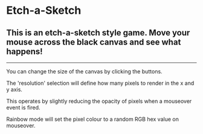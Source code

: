 # Etch-a-Sketch

## This is an etch-a-sketch style game. Move your mouse across the black canvas and see what happens!

---

You can change the size of the canvas by clicking the buttons.

The 'resolution' selection will define how many pixels to render in the x and y axis.

This operates by slightly reducing the opacity of pixels when a mouseover event is fired. 

Rainbow mode will set the pixel colour to a random RGB hex value on mouseover.